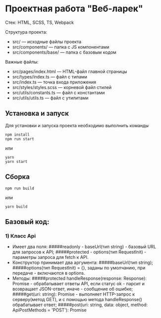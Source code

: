 # Проектная работа "Веб-ларек"

Стек: HTML, SCSS, TS, Webpack

Структура проекта:
- src/ — исходные файлы проекта
- src/components/ — папка с JS компонентами
- src/components/base/ — папка с базовым кодом

Важные файлы:
- src/pages/index.html — HTML-файл главной страницы
- src/types/index.ts — файл с типами
- src/index.ts — точка входа приложения
- src/styles/styles.scss — корневой файл стилей
- src/utils/constants.ts — файл с константами
- src/utils/utils.ts — файл с утилитами

## Установка и запуск
Для установки и запуска проекта необходимо выполнить команды

```
npm install
npm run start
```

или

```
yarn
yarn start
```
## Сборка

```
npm run build
```

или

```
yarn build
```
## Базовый код:

### 1) Класс Api
- Имеет два поля: 
    #####readonly - baseUrl(тип string) - базовый URL для запросов к API;
    #####protected - options(тип RequestInit) - параметры запроса для fetch к API.
- Конструктор принимает два аргумента:
    #####baseUrl(тип string);
    #####options(тип RequestInit) = {}, заданы по умолчанию, при передаче - включаются в options.
- Методы:
    #####protected handleResponse(response: Response): Promise<object> - обрабатывает ответы API, если статус ok - парсит и возвращает JSON-ответ, иначе - сообщение об ошибке;
    #####get(uri: string): Promise<object> - выполняет HTTP-запрос к серверу(метод GET), и с помощью метода handleResponse() обрабатывает ответ;
    #####post(uri: string, data: object, method: ApiPostMethods = 'POST'): Promise<object> - выполняет HTTP-запрос к серверу(метод по умолчанию POST, но можно передать любой из перечисленных в типе ApiPostMethods - POST, PUT, DELETE), и с помощью метода handleResponse() обрабатывает ответ;

### 2) Класс EventEmitter 
реализует интерфейс IEvents, который содержит 3 метода - on(подписка на событие), emit(генерация события), trigger(возврат функции обратного вызова для события)
- Имеет защищенное поле - _events: Map<EventName, Set<Subscriber>>, которое представляет собой коллекцию, где ключом является название события (type EventName = string | RegExp), а значением выступает коллекция уникальных значений - множество функций-подписчиков Set<Subscriber>(type Subscriber = Function).
- Конструктор не принимает аргументов, в нем происходит инициализация _events путем создания пустой коллекции Map, для хранения названий событий и их функций-подписчиков.
- Методы:
    #####on(eventName: EventName, callback: (event: T) => void):void  - проверяет существует ли множество функций-подписчиков для переданного события, если нет - создается новое множество, если существет, то в него добавляется переданная функция-подписчик(callback);
    #####off(eventName: EventName, callback: Subscriber): void - удаляет для переданного события переданную функцию-подписчик(callback), если для события отсутствуют функции-подписчики - событие удаляется;
    #####emit(eventName: string, data?: T): void - вызывает все функции-подписчики с аргументами в виде переданных данных(data), если название события совпадает с переданным;
    #####onAll(callback: (event: EmitterEvent) => void): void - осуществляет добавление переданной функции-подписчика к каждому событию в коллекции;
    #####offAll(): void - очищает коллекцию подписчиков и событий, путем создания новой пустой;
    #####trigger(eventName: string, context?: Partial<T>): void - возвращает функцию, у которой для переданного события будут вызваны функции-подписчики с данными, переданными ей в качестве аргумента.

### 3) Абстрактный класс Component
- Конструктор является защищенным, в качестве аргумента принимает защищенный только для чтения container: HTMLElement;
- Методы:
    #####toggleClass(element: HTMLElement, className: string, force?: boolean): void - переключает переданный класс у переданного элемента;
    #####protected setText(element: HTMLElement, value: unknown): void - устанавливает у переданного элемента текстовое содержимое строкового формата для переданного значения;
    #####setDisabled(element: HTMLElement, state: boolean): void - меняет состояние блокировки у переданного элемента в зависимости от переданного состояния;
    #####protected setHidden(element: HTMLElement): void - скрывает переданный элемент, меняя CSS свойство;
    #####protected setVisible(element: HTMLElement): void - показывает переданный элемент, меняя CSS свойство;
    #####protected setImage(element: HTMLImageElement, src: string, alt?: string): void - устанавливает переданному элементу изображение с описанием;
    #####render(data?: Partial<T>): HTMLElement - возвращает DOM-элемент(отображение элемента);

### 4) Абстрактный класс Model
- Конструктор принимает 2 аргумента, при инициализации происходит копирование данных - data в объект или их перезапись при дублировании:
    #####data: Partial<T> - данные типа T;
    #####protected events: IEvents - событие соответствующее интерфесу IEvents;
- Методы:
    #####emitChanges(event: string, payload?: object): void - вызов всех функций-подписчиков для переданного события, с возможностью передачи этим функциям данных.

